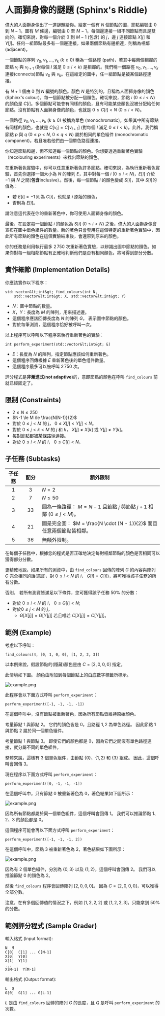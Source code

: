 # 人面獅身像的謎題 (Sphinx's Riddle)

偉大的人面獅身像出了一道謎題給你。給定一個有 $N$ 個節點的圖，節點編號由 $0$ 到 $N-1$。圖有 $M$ 條邊，編號由 $0$ 至 $M-1$。每個邊連接一組不同節點而且是雙向的。確切來說，對每一個介於 $0$ 到 $M-1$ (包含) 的 $j$，邊 $j$ 連接節點 $X[j]$ 和 $Y[j]$。任何一組節點最多有一個邊連接。如果兩個節點有邊相連，則稱為相鄰 (adjacent)。

一個節點的序列 $v_0, v_1, \ldots, v_k$ ($k \ge 0$) 稱為一個路徑 (path)，若其中每兩個相鄰的節點 $v_l$ 與 $v_{l+1}$ (對每個 $l$ 滿足 $0 \le l \lt k$) 是相鄰的。我們稱一個路徑 $v_0, v_1, \ldots, v_k$ 連接(connects)節點 $v_0$ 與 $v_k$。在這給定的圖中，任一組節點是被某個路徑連接。

有 $N+1$ 個由 $0$ 到 $N$ 編號的顏色。顏色 $N$ 是特別的，且稱為人面獅身像的顏色(Sphinx's colour)。每一個節點被分配一個顏色。確切來說，節點 $i$ ($0 \le i \lt N$) 的顏色是 $C[i]$。多個節點可能會有同樣的顏色，且有可能某些顏色沒被分配給任何節點。沒有節點有人面獅身像的顏色，也就是 $0 \le C[i] \lt N$ ($0 \le i \lt N$)。

一個路徑 $v_0, v_1, \ldots, v_k$ ($k \ge 0$) 被稱為單色 (monochromatic)，如果其中所有節點有同樣的顏色，也就是 $C[v_l] = C[v_{l+1}]$ (對每個 $l$ 滿足 $0 \le l \lt k$)。此外，我們稱節點 $p$ 與 $q$ ($0 \le p \lt N$, $0 \le q \lt N$) 屬於相同的單色組件 (monochromatic component)，若且唯若他們由一個單色路徑連接。

你知道節點和邊，但不知道每一個節點的顏色。你想要透過重新著色實驗（recolouring experiments）來找出節點的顏色。

在重新著色實驗中，你可以任意重新著色許多節點。確切來說，為執行重新著色實驗，首先你選擇一個大小為 $N$ 的陣列 $E$，其中對每一個 $i$ ($0 \le i \lt N$)，$E[i]$ 介於 $-1$ 與 $N$ 之間(**包含**inclusive）。然後，每一個節點 $i$ 的顏色變成 $S[i]$，其中 $S[i]$的值為：

* 若 $E[i] = -1$ 則為 $C[i]$，也就是 $i$ 原始的顏色，
* 否則為 $E[i]$。

請注意這代表在你的重新著色中，你可使用人面獅身像的顏色。

最後，在設定每一個節點 $i$ 的顏色為 $S[i]$ ($0 \le i \lt N$) 之後，偉大的人面獅身像會宣布在圖中單色組件的數量。新的著色只會套用在這個特定的重新著色實驗中，因此所有節點的顏色在這個實驗結束後，會還原到原來的顏色。

你的任務是利用執行最多 $2\,750$ 次重新著色實驗，以辨識出圖中節點的顏色。如果你對每一組相鄰節點有正確地判斷他們是否有相同顏色，將可得到部分分數。

## 實作細節 (Implementation Details)

你應該實作以下程序：

```
std::vector&lt;int&gt; find_colours(int N,
    std::vector&lt;int&gt; X, std::vector&lt;int&gt; Y)
```

* $N$：圖中節點的數量。
* $X$，$Y$：長度為 $M$ 的陣列，用來描述邊。
* 這個程序應該回傳長度為 $N$ 的陣列 $G$，
    表示圖中節點的顏色。
* 對於每筆測資，這個程序恰好被呼叫一次。

以上程序可以呼叫以下程序來執行重新著色的實驗：

```
int perform_experiment(std::vector&lt;int&gt; E)
```

* $E$：長度為 $N$ 的陣列，指定節點應該如何重新著色。
* 這個程序回傳根據 $E$ 重新著色後的單色组件數量。
* 這個程序最多可以被呼叫 $2\,750$ 次。

評分程式是**非漸進式**(**not adaptive**)的，意即節點的顏色在呼叫 `find_colours` 前就已經固定了。

## 限制 (Constraints)

* $2 \le N \le 250$
* $N-1 \le M \le \frac{N(N-1)}{2}$
* 對於 $0 \le j < M$ 的 $j$， $0 \le X[j] < Y[j] < N$。
* 對於 $0 \le j < k < M$ 的 $j$ 和 $k$， $X[j] \neq X[k]$ 或 $Y[j] \neq Y[k]$。
* 每對節點都被某條路徑連接。
* 對於 $0 \le i < N$ 的 $i$， $0 \le C[i] < N$。

## 子任務 (Subtasks)

| 子任務 | 配分　| 額外限制 |
| :-----: | :----: | ---------------------- |
| 1       | $3$    | $N = 2$
| 2       | $7$    | $N \le 50$
| 3       | $33$   | 圖為一條路徑： $M = N - 1$ 且節點 $j$ 與節點 $j+1$ 相鄰 ($0 \leq j < M$)。
| 4       | $21$   | 圖是完全圖： $M = \frac{N \cdot (N - 1)}{2}$ 而且任意兩個節點皆相鄰。
| 5       | $36$   | 無額外限制。

在每個子任務中，根據您的程式是否正確地決定每對相鄰節點的顏色是否相同可以獲得部分分數。

更精確地說，如果所有的測資中，由 `find_colours` 回傳的陣列 $G$ 的內容與陣列 $C$ 完全相同的話(意即，對 $0 \le i \lt N$ 的 $i$， $G[i] = C[i]$)，將可獲得該子任務的所有分數。


否則，
若所有測資皆滿足以下條件，您可獲得該子任務 $50\%$ 的分數：
* 對於 $0 \le i < N$ 的 $i$， $0 \le G[i] \lt N$;
* 對於$0 \le j < M$ 的 $j$，
  * $G[X[j]] = G[Y[j]]$ 若且唯若 $C[X[j]] = C[Y[j]]$。


## 範例 (Example)

考慮以下呼叫：

```
find_colours(4, [0, 1, 0, 0], [1, 2, 2, 3])
```

以本例來說，假設節點的(隱藏)顏色是由 $C = [2, 0, 0, 0]$ 指定。

此情境如下圖。
顏色由附加到每個節點上的白底數字標籤所標示。

![example.png](sphinx_example.png "230")

此程序會以下面方式呼叫 `perform_experiment`：

```
perform_experiment([-1, -1, -1, -1])
```

在這個呼叫中，沒有節點被重新著色，因為所有節點皆維持原始顏色。

考量節點 $1$ 與節點 $2$。
它們的顏色皆是 $0$，且路徑 $1, 2$ 為單色路徑。
因此節點 $1$ 與節點 $2$ 屬於同一個單色組件。


考量節點 $1$ 與節點 $3$。
即使它們的顏色都是 $0$，因為它們之間沒有單色路徑連接，就分屬不同的單色組件。

整體來說，這樣有 $3$ 個單色組件，由節點 $\{0\}$、$\{1, 2\}$ 和 $\{3\}$ 組成。
因此，這個呼叫會回傳 $3$。

現在程序以下面方式呼叫 `perform_experiment`：

```
perform_experiment([0, -1, -1, -1])
```

在這個呼叫中，只有節點 $0$ 被重新著色為 $0$，著色結果如下圖所示：

![example.png](sphinx_order1.png "230")

因為所有節點都屬於同一個單色組件，這個呼叫會回傳 $1$。
我們可以推論節點 $1$、$2$、$3$ 的顏色都是 $0$。

這個程序可能會再以下面方式呼叫 `perform_experiment`：

```
perform_experiment([-1, -1, -1, 2])
```

在這個呼叫中，節點 $3$ 被重新著色為 $2$，著色結果如下圖所示：

![example.png](sphinx_order2.png "230")

因為有 $2$ 個單色組件，分別為 $\{0, 3\}$ 以及 $\{1, 2\}$，這個呼叫會回傳 $2$。
我們可以推論節點 $0$ 的顏色為 $2$。

然後 `find_colours` 程序會回傳陣列 $[2, 0, 0, 0]$。
因為 $C = [2, 0, 0, 0]$，可以獲得全部分數。

注意，在有多個回傳值的情況之下，例如 $[1, 2, 2, 2]$ 或 $[1, 2, 2, 3]$，只能拿到 $50\%$ 的分數。

## 範例評分程式 (Sample Grader)

輸入格式 (Input format):

```
N  M
C[0]  C[1] ... C[N-1]
X[0]  Y[0]
X[1]  Y[1]
...
X[M-1]  Y[M-1]
```

輸出格式 (Output format):

```
L  Q
G[0]  G[1] ... G[L-1]
```

$L$ 是由 `find_colours` 回傳的陣列 $G$ 的長度，且 $Q$ 是呼叫 `perform_experiment` 的次數。